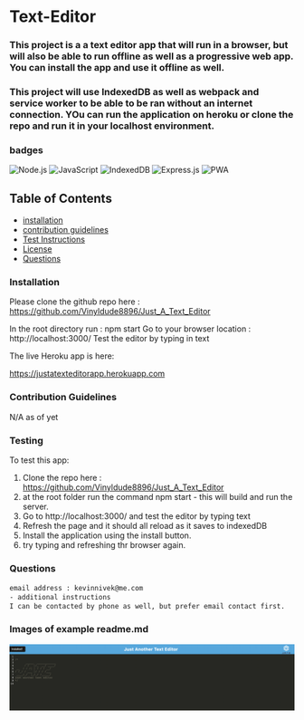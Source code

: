 # Text-Editor

### This project is a a text editor app that will run in a browser, but will also be able to run offline as well as a progressive web app. You can install the app and use it offline as well.

### This project will use IndexedDB as well as webpack and service worker to be able to be ran without an internet connection. YOu can run the application on heroku or clone the repo and run it in your localhost environment.

### badges
![Node.js](https://img.shields.io/badge/Nodejs-License-blue)
![JavaScript](https://img.shields.io/badge/JavaScript-License-yellowgreen)
![IndexedDB](https://img.shields.io/badge/IndexedDB-License-lightgrey)
![Express.js](https://img.shields.io/badge/Express.js-License-lightblue)
![PWA](https://img.shields.io/badge/PAW-License-yellowgreen)

## Table of Contents

- [installation](#installation)
- [contribution guidelines](#contribution)
- [Test Instructions](#testing)
- [License](#license)
- [Questions](#questions)

### Installation
Please clone the github repo here :
https://github.com/Vinyldude8896/Just_A_Text_Editor

In the root directory run : npm start
Go to your browser location : http://localhost:3000/
Test the editor by typing in text

The live Heroku app is here:

https://justatexteditorapp.herokuapp.com


### Contribution Guidelines
N/A as of yet
### Testing
To test this app:
1. Clone the repo here : https://github.com/Vinyldude8896/Just_A_Text_Editor
2. at the root folder run the command npm start - this will build and run the server.
3. Go to http://localhost:3000/ and test the editor by typing text
4. Refresh the page and it should all reload as it saves to indexedDB
5. Install the application using the install button.
5. try typing and refreshing thr browser again.

### Questions
    email address : kevinnivek@me.com
    - additional instructions 
    I can be contacted by phone as well, but prefer email contact first.

### Images of example readme.md

<img src="./client/src/images/Just_A_Text_Editor.jpg" alt="Getting started">

